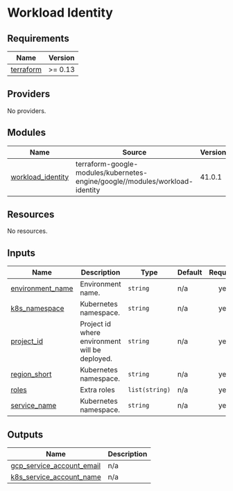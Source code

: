 # Workload Identity

<!-- BEGIN_TF_DOCS -->
## Requirements

| Name | Version |
|------|---------|
| <a name="requirement_terraform"></a> [terraform](#requirement\_terraform) | >= 0.13 |

## Providers

No providers.

## Modules

| Name | Source | Version |
|------|--------|---------|
| <a name="module_workload_identity"></a> [workload\_identity](#module\_workload\_identity) | terraform-google-modules/kubernetes-engine/google//modules/workload-identity | 41.0.1 |

## Resources

No resources.

## Inputs

| Name | Description | Type | Default | Required |
|------|-------------|------|---------|:--------:|
| <a name="input_environment_name"></a> [environment\_name](#input\_environment\_name) | Environment name. | `string` | n/a | yes |
| <a name="input_k8s_namespace"></a> [k8s\_namespace](#input\_k8s\_namespace) | Kubernetes namespace. | `string` | n/a | yes |
| <a name="input_project_id"></a> [project\_id](#input\_project\_id) | Project id where environment will be deployed. | `string` | n/a | yes |
| <a name="input_region_short"></a> [region\_short](#input\_region\_short) | Kubernetes namespace. | `string` | n/a | yes |
| <a name="input_roles"></a> [roles](#input\_roles) | Extra roles | `list(string)` | n/a | yes |
| <a name="input_service_name"></a> [service\_name](#input\_service\_name) | Kubernetes namespace. | `string` | n/a | yes |

## Outputs

| Name | Description |
|------|-------------|
| <a name="output_gcp_service_account_email"></a> [gcp\_service\_account\_email](#output\_gcp\_service\_account\_email) | n/a |
| <a name="output_k8s_service_account_name"></a> [k8s\_service\_account\_name](#output\_k8s\_service\_account\_name) | n/a |
<!-- END_TF_DOCS -->
